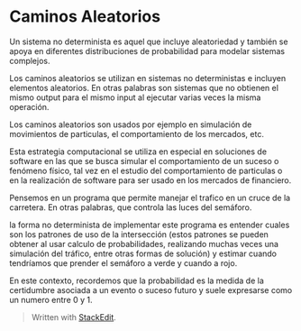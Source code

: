 
# Caminos Aleatorios

Un sistema no determinista es aquel que incluye aleatoriedad y también se apoya en diferentes distribuciones de probabilidad para modelar sistemas complejos.

Los caminos aleatorios se utilizan en sistemas no deterministas e incluyen elementos aleatorios. En otras palabras son sistemas que no obtienen el mismo output para el mismo input al ejecutar varias veces la misma operación.

Los caminos aleatorios son usados por ejemplo en simulación de movimientos de particulas, el comportamiento de los mercados, etc.

Esta estrategia computacional se utiliza en especial en soluciones de software en las que se busca simular el comportamiento de un suceso o fenómeno físico, tal vez en el estudio del comportamiento de particulas o en la realización de software para ser usado en los mercados de financiero.

Pensemos en un programa que permite manejar el trafico en un cruce de la carretera. En otras palabras, que controla las luces del semáforo.

la forma no determinista de implementar este programa es entender cuales son los patrones de uso de la intersección (estos patrones se pueden obtener al usar calculo de probabilidades, realizando muchas veces una simulación del tráfico, entre otras formas de solución) y estimar cuando tendríamos que prender el semáforo a verde y cuando a rojo.

En este contexto, recordemos que la probabilidad es la medida de la certidumbre asociada a un evento o suceso futuro y suele expresarse como un numero entre 0 y 1.


> Written with [StackEdit](https://stackedit.io/).
<!--stackedit_data:
eyJoaXN0b3J5IjpbLTE0NTcyMDY4NTIsMTg5NTc2OTkxMCwyMT
M1NjQyNTkzXX0=
-->